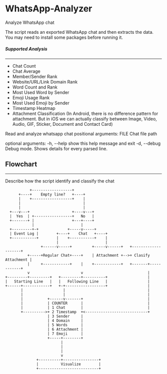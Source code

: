 # WhatsApp-Analyzer
Analyze WhatsApp chat

The script reads an exported WhatsApp chat and then extracts the data. You may need to install some packages before running it.

##### Supported Analysis
----------------------
- Chat Count
- Chat Average
- Member/Sender Rank
- Website/URL/Link Domain Rank
- Word Count and Rank
- Most Used Word by Sender
- Emoji Usage Rank
- Most Used Emoji by Sender
- Timestamp Heatmap
- Attachment Classification (In Android, there is no difference pattern for attachment. But in iOS we can actually classify between Image, Video, Audio, GIF, Sticker, Document and Contact Card)

Read and analyze whatsapp chat
positional arguments:
  FILE                  Chat file path

optional arguments:
  -h, --help            show this help message and exit
  -d, --debug           Debug mode. Shows details for every parsed line.
  
## Flowchart
----------------------
Describe how the script identify and classify the chat
```
           +------------------+
      +----+    Empty line?   +----+
      |    +------------------+    |
      |                            |
      |                            |
  +---v---+                   +----v---+
  |  Yes  | +-----------------+   No   |
  +-------+ |                 +---+----+
            |                     |
  +---------+-+             +-----v-----+
  | Event Log |        +----+    Chat   +----+
  +-----------+        |    +-----------+    |
                       |                     |
                +------v-----+         +-----v------+   +--------------------+
          +-----+Regular Chat+----+    | Attachment +-->+ Clasify Attachment |
          |     +------------+    |    +------------+   +-------+------------+
          v                       v                             |
+---------+---------+   +---------+----------+                  |
|   Starting Line   |   |   Following Line   |                  |
+------+------------+   +-+------------------+                  |
       |                  |                                     |
       |                  |                                     |
       |           +------v-------+                             |
       |           | COUNTER      |                             |
       |           | 1 Chat       |                             |
       +---------->+ 2 Timestamp  +<----------------------------+
                   | 3 Sender     |
                   | 4 Domain     |
                   | 5 Words      |
                   | 6 Attachment |
                   | 7 Emoji      |
                   +-----+--------+
                         |
                         |
                         |
                         v
              +----------+----------------+
              |          Visualize        |
              +---------------------------+
```
